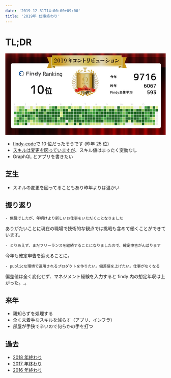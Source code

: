 ```yaml
---
date: '2019-12-31T14:00:00+09:00'
title: '2019年 仕事終わり'
---
```


# TL;DR

[![image](./yearly_contribution_tweet.jpg)](https://twitter.com/9renpoto/status/1211830790620762112)

- [findy-code](https://findy-code.io/)で 10 位だったそうです (昨年 25 位）
- [スキルは変更を図っていますが](https://9renpoto.dev/2019/12/08/next-stack/)、スキル値はまったく変動なし
- GraphQL とアプリを書きたい

## 芝生

- スキルの変更を図ってることもあり昨年よりは温かい

## 振り返り

    - 無職でしたが、年明けより新しいお仕事をいただくことなりました

ありがたいことに現在の職場で技術的な観点では挑戦も含めて働くことができています。

    - とりあえず、まだフリーランスを継続することになりましたので、確定申告がんばります

今年も確定申告を迎えることに。

    - publicな環境で運用されるプロダクトを作りたい。偏差値を上げたい。仕事がなくなる

偏差値は全く変化せず、マネジメント経験を入力すると findy 内の想定年収は上がった。.。

## 来年

- 親知らずを処理する
- 全く未着手なスキルを減らす（アプリ、インフラ）
- 部屋が手狭で辛いので何らかの手を打つ

## 過去

- [2018 年終わり](https://9renpoto.dev/2018/12/31/2018-end/)
- [2017 年終わり](https://9renpoto.dev/2017/12/31/2017-end/)
- [2016 年終わり](https://9renpoto.dev/2017/01/01/2016/)
